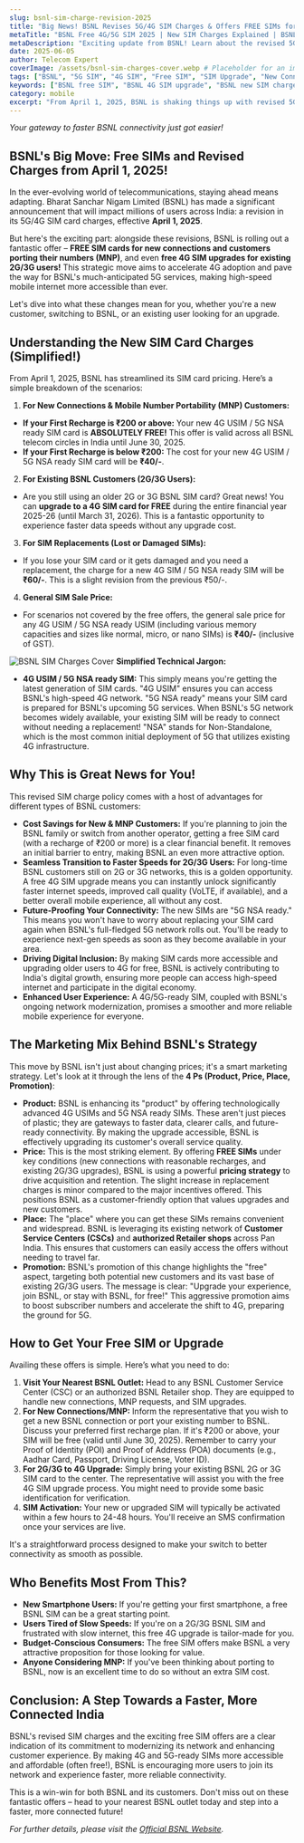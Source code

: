 ```yaml
---
slug: bsnl-sim-charge-revision-2025
title: "Big News! BSNL Revises 5G/4G SIM Charges & Offers FREE SIMs for New & Existing Customers (From April 1, 2025)"
metaTitle: "BSNL Free 4G/5G SIM 2025 | New SIM Charges Explained | BSNL Upgrade Offer"
metaDescription: "Exciting update from BSNL! Learn about the revised 5G/4G SIM card charges effective April 1, 2025, and how new, MNP, and existing 2G/3G customers can get a FREE SIM upgrade."
date: 2025-06-05
author: Telecom Expert
coverImage: /assets/bsnl-sim-charges-cover.webp # Placeholder for an image representing SIM cards or BSNL logo
tags: ["BSNL", "5G SIM", "4G SIM", "Free SIM", "SIM Upgrade", "New Connection", "MNP", "Telecom News India"]
keywords: ["BSNL free SIM", "BSNL 4G SIM upgrade", "BSNL new SIM charges", "BSNL MNP offer", "BSNL 5G ready SIM"]
category: mobile
excerpt: "From April 1, 2025, BSNL is shaking things up with revised 5G/4G SIM charges and an exciting offer: free SIM cards for new and MNP customers, plus free upgrades for 2G/3G users! Discover how you can benefit."
---
```


*Your gateway to faster BSNL connectivity just got easier!*

## BSNL's Big Move: Free SIMs and Revised Charges from April 1, 2025!

In the ever-evolving world of telecommunications, staying ahead means adapting. Bharat Sanchar Nigam Limited (BSNL) has made a significant announcement that will impact millions of users across India: a revision in its 5G/4G SIM card charges, effective **April 1, 2025**.

But here's the exciting part: alongside these revisions, BSNL is rolling out a fantastic offer – **FREE SIM cards for new connections and customers porting their numbers (MNP)**, and even **free 4G SIM upgrades for existing 2G/3G users!** This strategic move aims to accelerate 4G adoption and pave the way for BSNL's much-anticipated 5G services, making high-speed mobile internet more accessible than ever.

Let's dive into what these changes mean for you, whether you're a new customer, switching to BSNL, or an existing user looking for an upgrade.

## Understanding the New SIM Card Charges (Simplified!)

From April 1, 2025, BSNL has streamlined its SIM card pricing. Here’s a simple breakdown of the scenarios:

1. **For New Connections & Mobile Number Portability (MNP) Customers:**
* **If your First Recharge is ₹200 or above:** Your new 4G USIM / 5G NSA ready SIM card is **ABSOLUTELY FREE!** This offer is valid across all BSNL telecom circles in India until June 30, 2025.
* **If your First Recharge is below ₹200:** The cost for your new 4G USIM / 5G NSA ready SIM card will be **₹40/-**.

2.  **For Existing BSNL Customers (2G/3G Users):**
* Are you still using an older 2G or 3G BSNL SIM card? Great news! You can **upgrade to a 4G SIM card for FREE** during the entire financial year 2025-26 (until March 31, 2026). This is a fantastic opportunity to experience faster data speeds without any upgrade cost.

3.  **For SIM Replacements (Lost or Damaged SIMs):**
* If you lose your SIM card or it gets damaged and you need a replacement, the charge for a new 4G SIM / 5G NSA ready SIM will be **₹60/-**. This is a slight revision from the previous ₹50/-.

4.  **General SIM Sale Price:**
* For scenarios not covered by the free offers, the general sale price for any 4G USIM / 5G NSA ready USIM (including various memory capacities and sizes like normal, micro, or nano SIMs) is **₹40/-** (inclusive of GST).

![BSNL SIM Charges Cover](/assets/sim-card.webp)
**Simplified Technical Jargon:**
* **4G USIM / 5G NSA ready SIM:** This simply means you're getting the latest generation of SIM cards. "4G USIM" ensures you can access BSNL's high-speed 4G network. "5G NSA ready" means your SIM card is prepared for BSNL's upcoming 5G services. When BSNL's 5G network becomes widely available, your existing SIM will be ready to connect without needing a replacement! "NSA" stands for Non-Standalone, which is the most common initial deployment of 5G that utilizes existing 4G infrastructure.

## Why This is Great News for You!

This revised SIM charge policy comes with a host of advantages for different types of BSNL customers:

* **Cost Savings for New & MNP Customers:** If you're planning to join the BSNL family or switch from another operator, getting a free SIM card (with a recharge of ₹200 or more) is a clear financial benefit. It removes an initial barrier to entry, making BSNL an even more attractive option.
* **Seamless Transition to Faster Speeds for 2G/3G Users:** For long-time BSNL customers still on 2G or 3G networks, this is a golden opportunity. A free 4G SIM upgrade means you can instantly unlock significantly faster internet speeds, improved call quality (VoLTE, if available), and a better overall mobile experience, all without any cost.
* **Future-Proofing Your Connectivity:** The new SIMs are "5G NSA ready." This means you won't have to worry about replacing your SIM card again when BSNL's full-fledged 5G network rolls out. You'll be ready to experience next-gen speeds as soon as they become available in your area.
* **Driving Digital Inclusion:** By making SIM cards more accessible and upgrading older users to 4G for free, BSNL is actively contributing to India's digital growth, ensuring more people can access high-speed internet and participate in the digital economy.
* **Enhanced User Experience:** A 4G/5G-ready SIM, coupled with BSNL's ongoing network modernization, promises a smoother and more reliable mobile experience for everyone.

## The Marketing Mix Behind BSNL's Strategy

This move by BSNL isn't just about changing prices; it's a smart marketing strategy. Let's look at it through the lens of the **4 Ps (Product, Price, Place, Promotion)**:

* **Product:** BSNL is enhancing its "product" by offering technologically advanced 4G USIMs and 5G NSA ready SIMs. These aren't just pieces of plastic; they are gateways to faster data, clearer calls, and future-ready connectivity. By making the upgrade accessible, BSNL is effectively upgrading its customer's overall service quality.
* **Price:** This is the most striking element. By offering **FREE SIMs** under key conditions (new connections with reasonable recharges, and existing 2G/3G upgrades), BSNL is using a powerful **pricing strategy** to drive acquisition and retention. The slight increase in replacement charges is minor compared to the major incentives offered. This positions BSNL as a customer-friendly option that values upgrades and new customers.
* **Place:** The "place" where you can get these SIMs remains convenient and widespread. BSNL is leveraging its existing network of **Customer Service Centers (CSCs)** and **authorized Retailer shops** across Pan India. This ensures that customers can easily access the offers without needing to travel far.
* **Promotion:** BSNL's promotion of this change highlights the "free" aspect, targeting both potential new customers and its vast base of existing 2G/3G users. The message is clear: "Upgrade your experience, join BSNL, or stay with BSNL, for free!" This aggressive promotion aims to boost subscriber numbers and accelerate the shift to 4G, preparing the ground for 5G.

## How to Get Your Free SIM or Upgrade

Availing these offers is simple. Here’s what you need to do:

1.  **Visit Your Nearest BSNL Outlet:** Head to any BSNL Customer Service Center (CSC) or an authorized BSNL Retailer shop. They are equipped to handle new connections, MNP requests, and SIM upgrades.
2.  **For New Connections/MNP:** Inform the representative that you wish to get a new BSNL connection or port your existing number to BSNL. Discuss your preferred first recharge plan. If it's ₹200 or above, your SIM will be free (valid until June 30, 2025). Remember to carry your Proof of Identity (POI) and Proof of Address (POA) documents (e.g., Aadhar Card, Passport, Driving License, Voter ID).
3.  **For 2G/3G to 4G Upgrade:** Simply bring your existing BSNL 2G or 3G SIM card to the center. The representative will assist you with the free 4G SIM upgrade process. You might need to provide some basic identification for verification.
4.  **SIM Activation:** Your new or upgraded SIM will typically be activated within a few hours to 24-48 hours. You'll receive an SMS confirmation once your services are live.

It's a straightforward process designed to make your switch to better connectivity as smooth as possible.

## Who Benefits Most From This?

* **New Smartphone Users:** If you're getting your first smartphone, a free BSNL SIM can be a great starting point.
* **Users Tired of Slow Speeds:** If you're on a 2G/3G BSNL SIM and frustrated with slow internet, this free 4G upgrade is tailor-made for you.
* **Budget-Conscious Consumers:** The free SIM offers make BSNL a very attractive proposition for those looking for value.
* **Anyone Considering MNP:** If you've been thinking about porting to BSNL, now is an excellent time to do so without an extra SIM cost.

## Conclusion: A Step Towards a Faster, More Connected India

BSNL's revised SIM charges and the exciting free SIM offers are a clear indication of its commitment to modernizing its network and enhancing customer experience. By making 4G and 5G-ready SIMs more accessible and affordable (often free!), BSNL is encouraging more users to join its network and experience faster, more reliable connectivity.

This is a win-win for both BSNL and its customers. Don't miss out on these fantastic offers – head to your nearest BSNL outlet today and step into a faster, more connected future!

*For further details, please visit the [Official BSNL Website](https://www.bsnl.co.in).*